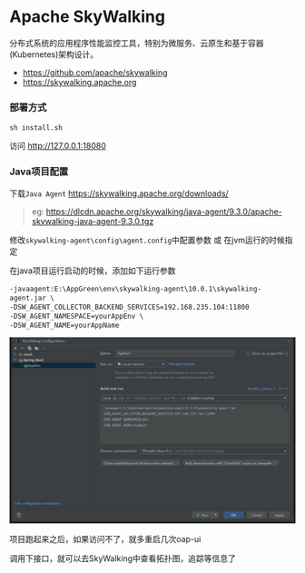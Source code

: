 # Apache SkyWalking

分布式系统的应用程序性能监控工具，特别为微服务、云原生和基于容器(Kubernetes)架构设计。

- https://github.com/apache/skywalking
- https://skywalking.apache.org

### 部署方式
```shell
sh install.sh
```

访问 http://127.0.0.1:18080

### Java项目配置

下载`Java Agent` https://skywalking.apache.org/downloads/

> eg: https://dlcdn.apache.org/skywalking/java-agent/9.3.0/apache-skywalking-java-agent-9.3.0.tgz

修改`skywalking-agent\config\agent.config`中配置参数 或 在jvm运行的时候指定

在java项目运行启动的时候，添加如下运行参数

```shell
-javaagent:E:\AppGreen\env\skywalking-agent\10.0.1\skywalking-agent.jar \
-DSW_AGENT_COLLECTOR_BACKEND_SERVICES=192.168.235.104:11800
-DSW_AGENT_NAMESPACE=yourAppEnv \
-DSW_AGENT_NAME=yourAppName
```
![idea-jvm-options](./idea-jvm-options.png)

项目跑起来之后，如果访问不了，就多重启几次oap-ui

调用下接口，就可以去SkyWalking中查看拓扑图，追踪等信息了